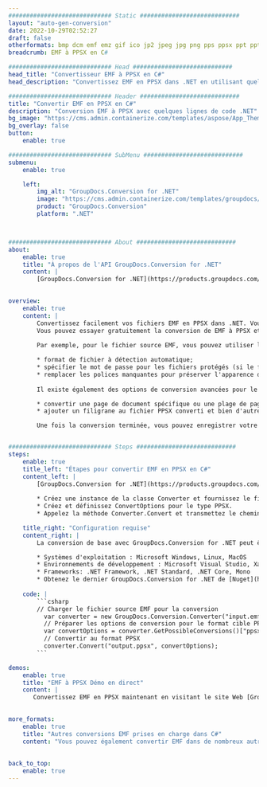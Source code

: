 ```yaml
---
############################# Static ############################
layout: "auto-gen-conversion"
date: 2022-10-29T02:52:27
draft: false
otherformats: bmp dcm emf emz gif ico jp2 jpeg jpg png pps ppsx ppt pptx psb psd svg svgz tga tif tiff webp wmf wmz
breadcrumb: EMF à PPSX en C#

############################# Head ############################
head_title: "Convertisseur EMF à PPSX en C#"
head_description: "Convertissez EMF en PPSX dans .NET en utilisant quelques lignes de code. Utilisez l'API de conversion de documents GroupDocs pour convertir plus de 160 formats de fichiers."

############################# Header ############################
title: "Convertir EMF en PPSX en C#"
description: "Conversion EMF à PPSX avec quelques lignes de code .NET"
bg_image: "https://cms.admin.containerize.com/templates/aspose/App_Themes/V3/images/bg/header1.png"
bg_overlay: false
button:
    enable: true

############################# SubMenu ############################
submenu:
    enable: true

    left:
        img_alt: "GroupDocs.Conversion for .NET"
        image: "https://cms.admin.containerize.com/templates/groupdocs/images/product-logos/90x90-noborder/groupdocs-conversion-net.png"
        product: "GroupDocs.Conversion"
        platform: ".NET"



############################# About ############################
about:
    enable: true
    title: "À propos de l'API GroupDocs.Conversion for .NET"
    content: |
        [GroupDocs.Conversion for .NET](https://products.groupdocs.com/conversion/net/) peut être utilisé pour convertir Microsoft Word, Excel, PowerPoint, PDF, Visio et d'autres formats. GroupDocs.Conversion est une API autonome adaptée aux systèmes back-end et internes nécessitant des performances élevées. Il ne dépend d'aucun logiciel tel que Microsoft ou Open Office.
    

overview:
    enable: true
    content: |
        Convertissez facilement vos fichiers EMF en PPSX dans .NET. Vous pouvez utiliser seulement quelques lignes de code C# dans n'importe quelle plate-forme de votre choix comme - Windows, Linux, macOS.
        Vous pouvez essayer gratuitement la conversion de EMF à PPSX et évaluer la qualité des résultats de conversion. En plus des scénarios de conversion de fichiers simples, vous pouvez essayer des options plus avancées pour charger le fichier source EMF et pour enregistrer le résultat de sortie PPSX. 
        
        Par exemple, pour le fichier source EMF, vous pouvez utiliser les options de chargement suivantes :

        * format de fichier à détection automatique;
        * spécifier le mot de passe pour les fichiers protégés (si le format de fichier le prend en charge);
        * remplacer les polices manquantes pour préserver l'apparence du document.
        
        Il existe également des options de conversion avancées pour le fichier PPSX :

        * convertir une page de document spécifique ou une plage de pages;
        * ajouter un filigrane au fichier PPSX converti et bien d'autres.

        Une fois la conversion terminée, vous pouvez enregistrer votre fichier PPSX dans le chemin du fichier local ou dans tout stockage tiers tel que FTP, Amazon S3, Google Drive, Dropbox, etc. Veuillez noter - pour convertir EMF en PPSX aucun logiciel supplémentaire n'est nécessaire - comme MS Office, Open Office, Adobe Acrobat Reader, etc.


############################# Steps ############################
steps:
    enable: true
    title_left: "Étapes pour convertir EMF en PPSX en C#"
    content_left: |
        [GroupDocs.Conversion for .NET](https://products.groupdocs.com/conversion/net/) permet aux développeurs de convertir facilement un fichier EMF en PPSX avec quelques lignes de code.
        
        * Créez une instance de la classe Converter et fournissez le fichier EMF avec le chemin complet
        * Créez et définissez ConvertOptions pour le type PPSX.
        * Appelez la méthode Converter.Convert et transmettez le chemin complet et le format (PPSX) en tant que paramètre

    title_right: "Configuration requise"
    content_right: |
        La conversion de base avec GroupDocs.Conversion for .NET peut être effectuée en quelques étapes simples. Nos API sont prises en charge sur toutes les principales plates-formes et systèmes d'exploitation. Avant d'exécuter le code ci-dessous, assurez-vous que les prérequis suivants sont installés sur votre système.

        * Systèmes d'exploitation : Microsoft Windows, Linux, MacOS
        * Environnements de développement : Microsoft Visual Studio, Xamarin, MonoDevelop
        * Frameworks: .NET Framework, .NET Standard, .NET Core, Mono
        * Obtenez le dernier GroupDocs.Conversion for .NET de [Nuget](https://www.nuget.org/packages/groupdocs.conversion)
         
    code: |
        ```csharp    
        // Charger le fichier source EMF pour la conversion
          var converter = new GroupDocs.Conversion.Converter("input.emf");
          // Préparer les options de conversion pour le format cible PPSX
          var convertOptions = converter.GetPossibleConversions()["ppsx"].ConvertOptions;
          // Convertir au format PPSX
          converter.Convert("output.ppsx", convertOptions);
        ```

demos:
    enable: true
    title: "EMF à PPSX Démo en direct"
    content: |
       Convertissez EMF en PPSX maintenant en visitant le site Web [GroupDocs.Conversion App](https://products.groupdocs.app/conversion/family). La démo en ligne présente les avantages suivants
          

more_formats:
    enable: true
    title: "Autres conversions EMF prises en charge dans C#"
    content: "Vous pouvez également convertir EMF dans de nombreux autres formats de fichiers. Veuillez consulter la liste ci-dessous."
       
       
back_to_top:
    enable: true
---
```

